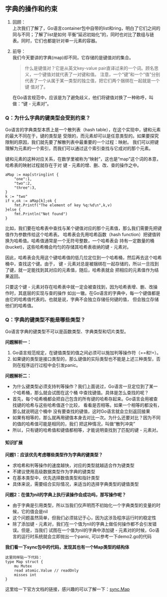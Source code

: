 ## 字典的操作和约束
1. 回顾：
   <br/>上次我们了解了，Go语言container包中自带的list和ring，明白了它们之间的同与不同；了解了list是如何
   平衡“延迟初始化”的，同时也对比了数组与链表。同时，它们也都是针对单一元素的容器。
2. 前导：
   <br/>我们今天要讲的字典(map)却不同，它存储的是键值对的集合。
   >什么是键值对？它是从英文key-value pair直译过来的一个词。顾名思义，一个键值对就代表了一对键和值。
   注意，一个“键”和一个“值”分别代表了一个从属于某一类型的独立值，把它们两个捆绑在一起就是一个键
   值对了。

   在Go语言规范中，应该是为了避免歧义，他们将键值对换了一种称呼，叫做：“键 - 元素对”。

### Q：为什么字典的键类型会受到约束？
Go语言的字典类型本质上是一个散列表（hash table），在这个实现中，键和元素的最大不同在于，键的类型是
受限的，而元素却可以是任意类型的。如果要探究限制的原因，我们就先要了解散列表中最重要的一个过程：映射。
我们可以把键理解为元素的一个索引，而我们可以通过这个索引查找与它成对的那个元素。

键和元素的这种对应关系，在数学里被称为“映射”，这也是“map”这个词的本意，哈希表的映射过程就存在于对
键 - 元素的增、删、改、查的操作之中。

    aMap := map[string]int {
        "one":1,
        "two":2,
        "three":3,
    }
    k := "two"
    if v,ok := aMap[k];ok {
        fmt.Printf("The element of key %q:%d\n",k,v)
    }else {
        fmt.Println("Not found")
    }
比如，我们要在哈希表中查找与某个键值对应的那个元素值，那么我们需要先把键值作为参数传给这个哈希表。
哈希表会先用哈希函数（hash function）把键值转换为哈希值。哈希值通常是一个无符号整数，一个哈希表会
持有一定数量的桶(bucket)，这些哈希桶会均匀的存储其哈希表收纳的键 - 元素对。

因此，哈希表会先用这个键哈希值的低几位定位到一个哈希桶，然后再去这个哈希桶中，查找这个键。由于，
键 - 元素对总是被捆绑在一起存储的，所以一旦找到了键，就一定能找到其对应的元素值，随后，哈希表就会
把相应的元素值作为结果返回。

只要这个键 - 元素对存在哈希表中就一定会被查找到，因为哈希表增、删、改操作时，其底层的实现与查的操作
如出一辙。在Go语言的字典中，每一个键值都是由它的哈希值代表的。也就是说，字典不会独立存储任何键的值，
但会独立存储他们的哈希值。

### Q：字典的键类型不能是哪些类型？
Go语言字典的键类型不可以是函数类型、字典类型和切片类型。

**问题解析一：**
 1. Go语言规范规定，在键值类型的值之间必须可以施加判等操作符（==和!=）。
 2. 如果键的类型是接口类型的，那么键值的实际类型也不能是上述三种类型，否则在程序运行过程中会引发panic。

**问题解析二：**
 + 为什么键类型必须支持判等操作？我们上面说过，Go语言一旦定位到了某一个哈希桶，那么就会试图在这个桶
 中查找键值。具体是怎么查找的呢？
 + 首先，每个哈希桶都会把自己包含的所有键的哈希存起来。Go语言会用被查找键的哈希与这些哈希值逐个比较，
 看看是否相等。如果一个相等的都没有，那么就说明这个桶中 没有要查找的键值，这时Go语言就会立刻返回接果
 + 如果有相等的，那么就再用键值本身去对比一次。为什么还要对比？因为不同的值的哈希值可能是相同的，我们
 把这种情况，叫做“散列冲突”
 + 所以，只有键的哈希值和键值都相等，才能说明查找到了匹配的键 - 元素对。

#### 知识扩展
**问题1：应该优先考虑哪些类型作为字典的键类型？**
 + 求哈希和判等操作的速度越快，对应的类型就越适合作为键类型
 + 不建议使用高级数据类型作为字典的键类型
 + 在基本类型中，优先选择数值类型和指针类型
 + 具体来说，需要结合实际情况，来适当的选择字典类型的键值类型

**问题2：在值为nil的字典上执行读操作会成功吗，那写操作呢？**
 + 由于字典是引用类型，所以当我们仅声明而不初始化一个字典类型的变量的时候，它的值会是nil
 + 这个问题虽然简单，但我们必须铭记于心，因为这涉及程序运行时的稳定性
 + 除了添加键 - 元素对，我们在一个值为nil的字典上做任何操作都不会引发错误。但是，当我们
 试图在一个值为nil的字典中添加键 - 元素对的时候，Go语言的运行时系统就会立即抛出一个panic,
 可以参考一下demo2.go的代码

**我们看一下sync包中的代码，发现其也有一个Map类型的结构体**

    这里同样贴一下代码：
    type Map struct {
    	mu Mutex
    	read atomic.Value // readOnly
    	misses int
    }
这里给一下官方文档的链接，感兴趣的可以了解一下：[sync.Map](http://docs.studygolang.com/pkg/sync/#Map)